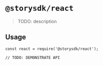 # `@storysdk/react`

> TODO: description

## Usage

```
const react = require('@storysdk/react');

// TODO: DEMONSTRATE API
```
